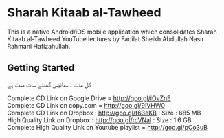 # Sharah Kitaab al-Tawheed

This is a native Android/iOS mobile application which consolidates Sharah Kitaab al-Tawheed YouTube lectures by Fadilat Sheikh Abdullah Nasir Rahmani Hafizahullah.

## Getting Started

کل مدت : ستائیس گھنٹے سات منٹ ہے

Complete CD Link on Google Drive = http://goo.gl/iOvZnE​  
Complete CD Link on copy.com = http://goo.gl/9IVHW0​  
Complete CD Link on Dropbox : http://goo.gl/f63eKB​ : Size : 685 MB  
High Quality Link on Dropbox : http://goo.gl/rcVNal​ : Size : 1.6 GB  
Complete High Quality Link on Youtube playlist = http://goo.gl/pCo3uB  

